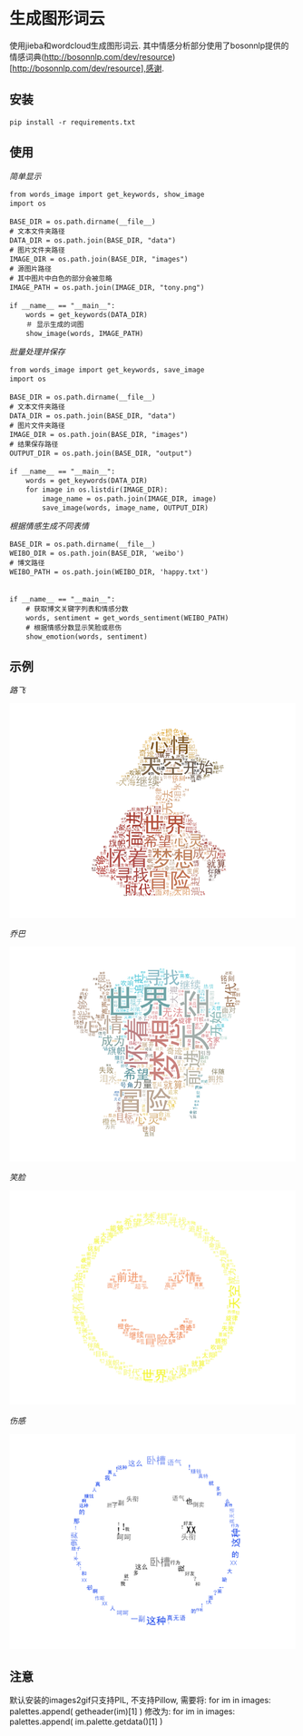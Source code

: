 生成图形词云
==========

使用jieba和wordcloud生成图形词云.
其中情感分析部分使用了bosonnlp提供的情感词典(http://bosonnlp.com/dev/resource)[http://bosonnlp.com/dev/resource],感谢.

## 安装

    pip install -r requirements.txt

## 使用

*简单显示*

    from words_image import get_keywords, show_image
    import os

    BASE_DIR = os.path.dirname(__file__)
    # 文本文件夹路径
    DATA_DIR = os.path.join(BASE_DIR, "data")
    # 图片文件夹路径
    IMAGE_DIR = os.path.join(BASE_DIR, "images")
    # 源图片路径
    # 其中图片中白色的部分会被忽略
    IMAGE_PATH = os.path.join(IMAGE_DIR, "tony.png")

    if __name__ == "__main__":
        words = get_keywords(DATA_DIR)
        ＃ 显示生成的词图
        show_image(words, IMAGE_PATH)

*批量处理并保存*

    from words_image import get_keywords, save_image
    import os

    BASE_DIR = os.path.dirname(__file__)
    # 文本文件夹路径
    DATA_DIR = os.path.join(BASE_DIR, "data")
    # 图片文件夹路径
    IMAGE_DIR = os.path.join(BASE_DIR, "images")
    # 结果保存路径
    OUTPUT_DIR = os.path.join(BASE_DIR, "output")

    if __name__ == "__main__":
        words = get_keywords(DATA_DIR)
        for image in os.listdir(IMAGE_DIR):
            image_name = os.path.join(IMAGE_DIR, image)
            save_image(words, image_name, OUTPUT_DIR)


*根据情感生成不同表情*

    BASE_DIR = os.path.dirname(__file__)
    WEIBO_DIR = os.path.join(BASE_DIR, 'weibo')
    # 博文路径
    WEIBO_PATH = os.path.join(WEIBO_DIR, 'happy.txt')


    if __name__ == "__main__":
        # 获取博文关键字列表和情感分数
        words, sentiment = get_words_sentiment(WEIBO_PATH)
        # 根据情感分数显示笑脸或悲伤
        show_emotion(words, sentiment)

## 示例

*路飞*

![luffy](output/luffy.png)

*乔巴*

![tony](output/tony.png)

*笑脸*

![happy](output/happy.png)

*伤感*

![sad](output/sad.png)

## 注意

默认安装的images2gif只支持PIL, 不支持Pillow,
需要将:
    for im in images:
        palettes.append( getheader(im)[1] )
修改为:
    for im in images:
        palettes.append( im.palette.getdata()[1] )
